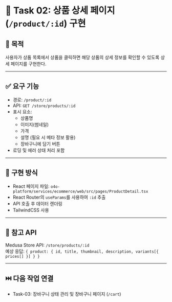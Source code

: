 
# 🧾 Task 02: 상품 상세 페이지 (`/product/:id`) 구현

## 📌 목적
사용자가 상품 목록에서 상품을 클릭하면 해당 상품의 상세 정보를 확인할 수 있도록 상세 페이지를 구현한다.

---

## ✅ 요구 기능

- 경로: `/product/:id`
- API: `GET /store/products/:id`
- 표시 요소:
  - 상품명
  - 이미지(썸네일)
  - 가격
  - 설명 (필요 시 메타 정보 활용)
  - 장바구니에 담기 버튼
- 로딩 및 에러 상태 처리 포함

---

## 🧱 구현 방식

- React 페이지 파일: `o4o-platform/services/ecommerce/web/src/pages/ProductDetail.tsx`
- React Router의 `useParams`를 사용하여 `:id` 추출
- API 호출 후 데이터 렌더링
- TailwindCSS 사용

---

## 🔗 참고 API

Medusa Store API: `/store/products/:id`  
예상 응답: `{ product: { id, title, thumbnail, description, variants[{ prices[] }] } }`

---

## ⏭️ 다음 작업 연결

- Task-03: 장바구니 상태 관리 및 장바구니 페이지 (`/cart`)
